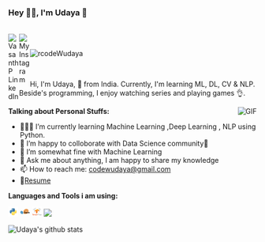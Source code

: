 ### Hey 👋🏽, I'm Udaya 🤞
<br/>

<a href="https://www.linkedin.com/in/udayabhanu-nayak-ml-devloper">
  <img align="left" alt="Vasanth P LinkedIn" width="22px" src="https://cdn.jsdelivr.net/npm/simple-icons@v3/icons/linkedin.svg" />
</a>
<a href="https://www.instagram.com/codeXudaya/">
  <img align="left" alt="My Instagram" width="22px" src="https://cdn.jsdelivr.net/npm/simple-icons@v3/icons/instagram.svg" />
</a>
<br />
<p align="left"> <img src="https://komarev.com/ghpvc/?username=codeWudaya&label=Profile%20views&color=0e75b6&style=flat" alt="rcodeWudaya" /> </p>
<br />

Hi, I'm Udaya, 🚀 from India. Currently, I'm  learning ML, DL, CV & NLP. Beside's programming, I enjoy watching series and playing games 👌.

  <img align="right" alt="GIF" src="https://media.giphy.com/media/836HiJc7pgzy8iNXCn/giphy.gif" />
  
**Talking about Personal Stuffs:**

- 👨🏽‍💻 I’m currently learning Machine Learning ,Deep Learning , NLP using Python.
- 👯 I’m happy to colloborate with Data Science community🤝
- 🤔 I’m somewhat fine with Machine Learning
- 💬 Ask me about anything, I am happy to share my knowledge
- 📫 How to reach me: codewudaya@gmail.com
- 📝[Resume](##)

**Languages and Tools i am using:**  

<code><img height="20" src="https://raw.githubusercontent.com/github/explore/80688e429a7d4ef2fca1e82350fe8e3517d3494d/topics/python/python.png"></code>
<code><img height="20" src="https://raw.githubusercontent.com/github/explore/80688e429a7d4ef2fca1e82350fe8e3517d3494d/topics/scikit-learn/scikit-learn.png"></code>
<code><img height="20" src="https://raw.githubusercontent.com/github/explore/80688e429a7d4ef2fca1e82350fe8e3517d3494d/topics/tensorflow/tensorflow.png"></code>
<code><img height="20" src="https://upload.wikimedia.org/wikipedia/commons/thumb/3/38/Jupyter_logo.svg/1200px-Jupyter_logo.svg.png"></code>


![Udaya's github stats](https://github-readme-stats.vercel.app/api?username=codewudaya&show_icons=true&hide_border=true)
